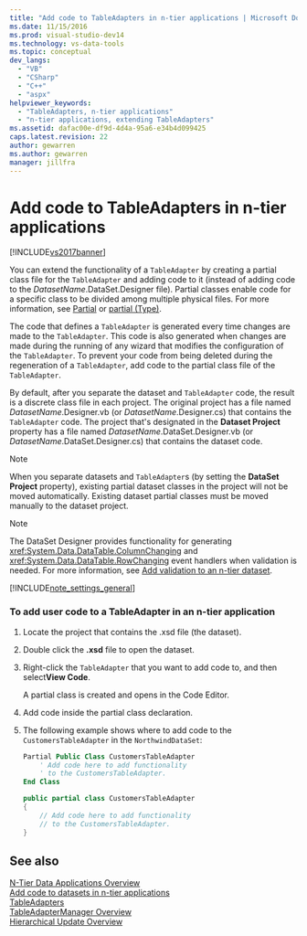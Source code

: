 ```yaml
---
title: "Add code to TableAdapters in n-tier applications | Microsoft Docs"
ms.date: 11/15/2016
ms.prod: visual-studio-dev14
ms.technology: vs-data-tools
ms.topic: conceptual
dev_langs: 
  - "VB"
  - "CSharp"
  - "C++"
  - "aspx"
helpviewer_keywords: 
  - "TableAdapters, n-tier applications"
  - "n-tier applications, extending TableAdapters"
ms.assetid: dafac00e-df9d-4d4a-95a6-e34b4d099425
caps.latest.revision: 22
author: gewarren
ms.author: gewarren
manager: jillfra
---
```

# Add code to TableAdapters in n-tier applications
[!INCLUDE[vs2017banner](../includes/vs2017banner.md)]

You can extend the functionality of a `TableAdapter` by creating a partial class file for the `TableAdapter` and adding code to it (instead of adding code to the *DatasetName*.DataSet.Designer file). Partial classes enable code for a specific class to be divided among multiple physical files. For more information, see [Partial](https://msdn.microsoft.com/library/7adaef80-f435-46e1-970a-269fff63b448) or [partial (Type)](https://msdn.microsoft.com/library/27320743-a22e-4c7b-b0b3-53afe3607334).  
  
 The code that defines a `TableAdapter` is generated every time changes are made to the `TableAdapter`. This code is also generated when changes are made during the running of any wizard that modifies the configuration of the `TableAdapter`. To prevent your code from being deleted during the regeneration of a `TableAdapter`, add code to the partial class file of the `TableAdapter`.  
  
 By default, after you separate the dataset and `TableAdapter` code, the result is a discrete class file in each project. The original project has a file named *DatasetName*.Designer.vb (or *DatasetName*.Designer.cs) that contains the `TableAdapter` code. The project that's designated in the **Dataset Project** property has a file named *DatasetName*.DataSet.Designer.vb (or *DatasetName*.DataSet.Designer.cs) that contains the dataset code.  
  
> [!NOTE]
> When you separate datasets and `TableAdapter`s (by setting the **DataSet Project** property), existing partial dataset classes in the project will not be moved automatically. Existing dataset partial classes must be moved manually to the dataset project.  
  
> [!NOTE]
> The DataSet Designer provides functionality for generating <xref:System.Data.DataTable.ColumnChanging> and <xref:System.Data.DataTable.RowChanging> event handlers when validation is needed. For more information, see [Add validation to an n-tier dataset](../data-tools/add-validation-to-an-n-tier-dataset.md).  
  
 [!INCLUDE[note_settings_general](../includes/note-settings-general-md.md)]  
  
### To add user code to a TableAdapter in an n-tier application  
  
1. Locate the project that contains the .xsd file (the dataset).  
  
2. Double click the **.xsd** file to open the dataset.  
  
3. Right-click the `TableAdapter` that you want to add code to, and then select**View Code**.  
  
     A partial class is created and opens in the Code Editor.  
  
4. Add code inside the partial class declaration.  
  
5. The following example shows where to add code to the `CustomersTableAdapter` in the `NorthwindDataSet`:  
  
    ```vb  
    Partial Public Class CustomersTableAdapter  
        ' Add code here to add functionality   
        ' to the CustomersTableAdapter.  
    End Class  
    ```  
  
    ```csharp  
    public partial class CustomersTableAdapter  
    {  
        // Add code here to add functionality  
        // to the CustomersTableAdapter.  
    }  
    ```  
  
## See also  
 [N-Tier Data Applications Overview](../data-tools/n-tier-data-applications-overview.md)   
 [Add code to datasets in n-tier applications](../data-tools/add-code-to-datasets-in-n-tier-applications.md)   
 [TableAdapters](https://msdn.microsoft.com/library/09416de9-134c-4dc7-8262-6c8d81e3f364)   
 [TableAdapterManager Overview](https://msdn.microsoft.com/library/33076d42-6b41-491a-ac11-6c6339aea650)   
 [Hierarchical Update Overview](https://msdn.microsoft.com/library/c4f8e8b9-e4a5-4a02-8462-d03d1e8222d6)